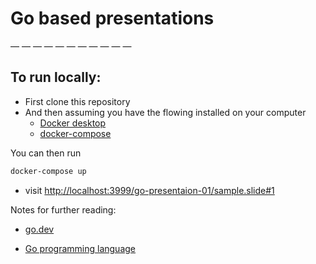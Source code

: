 # Go based presentations

 — — — — — — — — — — —  

## To run locally:

* First clone this repository
* And then assuming you have the flowing installed on your computer
  * [Docker desktop](https://www.docker.com/products/docker-desktop/)
  * [docker-compose](https://docs.docker.com/compose/)

You can then run
```sh
docker-compose up
```

* visit [http://localhost:3999/go-presentaion-01/sample.slide#1](http://localhost:3999/go-presentaion-01/sample.slide#1)

Notes for further reading:

* [go.dev](https://go.dev/)

* [Go programming language](https://www.techtarget.com/searchitoperations/definition/Go-programming-language)
